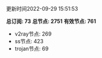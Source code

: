 更新时间2022-09-29 15:51:53

**总订阅: 73**
**总节点: 2751**
**有效节点: 761**
- v2ray节点: 269
- ss节点: 423
- trojan节点: 69
